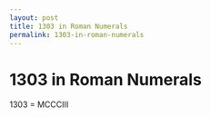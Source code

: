 ```yaml
---
layout: post
title: 1303 in Roman Numerals
permalink: 1303-in-roman-numerals
---
```


# 1303 in Roman Numerals

1303 = MCCCIII
